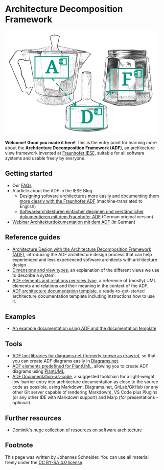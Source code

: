 # Architecture Decomposition Framework <!-- omit in toc -->

![Logo](commons/adf-logo500x340.png)

**Welcome!** **Good you made it here!** This is the entry point for learning more about the **Architecture Decomposition Framework (ADF)**, an architecture view framework invented at [Fraunhofer IESE](https://www.iese.fraunhofer.de/en/services/software-architecture.html), suitable for all software systems and usable freely by everyone.

## Getting started

- Our [FAQs](faqs/FAQs.md)
- A article about the ADF in the IESE Blog
  - [Designing software architectures more easily and documenting them more clearly with the Fraunhofer ADF](https://www-iese-fraunhofer-de.translate.goog/blog/softwarearchitekturen-einfacher-designen-und-verstaendlicher-dokumentieren-mit-dem-fraunhofer-adf/?_x_tr_sl=de&_x_tr_tl=en&_x_tr_hl=en) (machine-translated to English)
  - [Softwarearchitekturen einfacher designen und verständlicher dokumentieren mit dem Fraunhofer ADF](https://www.iese.fraunhofer.de/blog/softwarearchitekturen-einfacher-designen-und-verstaendlicher-dokumentieren-mit-dem-fraunhofer-adf/) (German original version)
- [Webinar Architekturdokumentation mit dem ADF](https://www.youtube.com/watch?v=xhZAF2jE4Ak) (in German)

## Reference guides

- [Architecture Design with the Architecture Decomposition Framework (ADF)](adf-design/Design.md), introducing the ADF architecture design process that can help experienced and less experienced software architects with architecture design
- [Dimensions and view types](adf-dimensions/Dimensions.md), an explanation of the different views we use to describe a system.
- [ADF elements and relations per view type](adf-elements/ADF-elements.md), a reference of (mostly) UML elements and relations and their meaning in the context of the ADF.
- [ADF architecture documentation template](https://github.com/architecture-decomposition-framework/adf-documentation-template), a ready-to-get-started architecture documentation template including instructions how to use it.

## Examples

- [An example documentation using ADF and the documentation template](https://github.com/neshanjo/what2eat/blob/with-cache/doc/architecture-documentation.md)

## Tools

- [ADF tool libraries for diagrams.net (formerly known as draw.io)](https://github.com/architecture-decomposition-framework/adf-diagramsnet), so that you can create ADF diagrams easily in [Diagrams.net](https://www.diagrams.net/).
- [ADF elements predefined for PlantUML](https://github.com/architecture-decomposition-framework/adf-plantuml), allowing you to create ADF diagrams using [PlantUML](https://plantuml.com/).
- [ADF Documentation-as-code](adf-doc-as-code/Doc-as-code.md), a suggested toolchain for a light-weight, low-barrier entry into architecture documentation as close to the source code as possible, using Markdown, Diagrams.net, GitLab/GitHub (or any other Git server capable of rendering Markdown), VS Code plus Plugins (or any other IDE with Markdown support) and Marp (for presentations - optional)

## Further resources

- [Dominik's huge collection of resources on software architecture](https://github.com/domrost/software-architecture-resources)

## Footnote

This page was written by Johannes Schneider. You can use all material freely under the [CC BY-SA 4.0 license](https://creativecommons.org/licenses/by-sa/4.0/).
